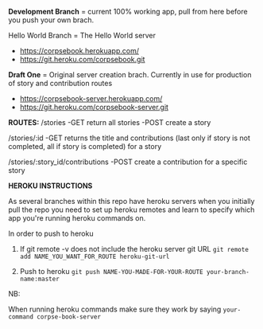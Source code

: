 **Development Branch** = current 100% working app, pull from here before you push your own brach.

Hello World Branch = The Hello World server
  - https://corpsebook.herokuapp.com/
  - https://git.heroku.com/corpsebook.git

**Draft One** = Original server creation brach. Currently in use for production of story and contribution routes
 - https://corpsebook-server.herokuapp.com/
 - https://git.heroku.com/corpsebook-server.git
 
 **ROUTES:**
  /stories
    -GET return all stories
    -POST create a story

  /stories/:id
    -GET returns the title and contributions (last only if story is not completed, all if story is completed) for a     story
  
  /stories/:story_id/contributions
    -POST create a contribution for a specific story

**HEROKU INSTRUCTIONS**

As several branches within this repo have heroku servers when you initially pull the repo you need to set up heroku remotes and learn to specify which app you're running heroku commands on.

In order to push to heroku
1) If git remote -v does not include the heroku server git URL
  ```git remote add NAME_YOU_WANT_FOR_ROUTE heroku-git-url```
  
2) Push to heroku
  ```git push NAME-YOU-MADE-FOR-YOUR-ROUTE your-branch-name:master```

NB:

When running heroku commands make sure they work by saying
 ```your-command corpse-book-server```
